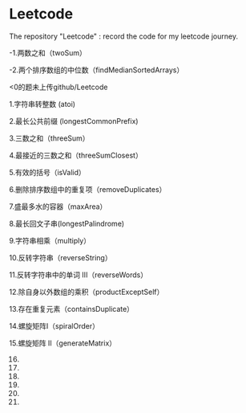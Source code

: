 # Leetcode
The repository "Leetcode" : record the code for my leetcode journey.

-1.两数之和（twoSum）

-2.两个排序数组的中位数（findMedianSortedArrays）

<0的题未上传github/Leetcode

1.字符串转整数 (atoi)

2.最长公共前缀 (longestCommonPrefix)

3.三数之和（threeSum）

4.最接近的三数之和（threeSumClosest）

5.有效的括号（isValid）

6.删除排序数组中的重复项（removeDuplicates）

7.盛最多水的容器（maxArea）

8.最长回文子串(longestPalindrome)

9.字符串相乘（multiply）

10.反转字符串（reverseString）

11.反转字符串中的单词 III（reverseWords）

12.除自身以外数组的乘积（productExceptSelf）

13.存在重复元素（containsDuplicate）

14.螺旋矩阵Ⅰ（spiralOrder）

15.螺旋矩阵 Ⅱ（generateMatrix）

16.

17.

18.

19.

20.

21.
